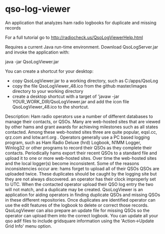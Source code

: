 ﻿# qso-log-viewer
An application that analyzes ham radio logbooks for duplicate and missing records

For a full tutorial go to http://radiocheck.us/QsoLogViewerHelp.html

Requires a current Java run-time environment. Download QsoLogServer.jar and invoke the application with:

java -jar QsoLogViewer.jar

You can create a shortcut for your desktop:
- copy QsoLogViewer.jar to a working directory, such as C:/apps/QsoLog
- copy the file QsoLogViewer_48.ico from the github master/images directory to your working directory
- create a desktop shortcut with a target of 'javaw -jar YOUR_WORK_DIR/QsoLogViewer.jar and add the icon file QsoLogViewer_48.ico to the shortcut.

Description:
Ham radio operators use a number of different databases to manage their contacts, or QSOs. Many are web-hosted sites that are viewed by other hams and grant awards for achieving milestones such as all states contacted. Among these web-hosted sites three are quite popular, eqsl.cc, qrz.com and lotw.arrl.org . Operators generally use a PC based logging program, such as Ham Radio Deluxe (hrd) Logbook, N1MM Logger, Winlog32 or other programs to record their QSOs as they complete their contacts. Periodically hams export their recent QSOs to a standard file and upload it to one or more web-hosted sites.
Over time the web-hosted sites and the local logger(s) become inconsistent. Some of the reasons inconsistencies occur are:
hams forget to upload all of their QSOs
QSOs are uploaded twice. These duplicates should be caught by the logging site but they are not always discovered.
an operator has their clock improperly set to UTC. When the contacted operator upload their QSO log entry the two will not match, and a duplicate may be created.
QsoLogViewer is an application for aiding operators in finding duplicate QSOs and missing QSOs in these different repositories. Once duplicates are identified operator can use the edit features of the logbook to delete or correct those records. QsoLogViewer can also prepare an update file for missing QSOs so the operator can upload them into the correct logbook. You can update all your qso adif  files to include gridsquare information using the 'Action->Update Grid Info' menu option.

